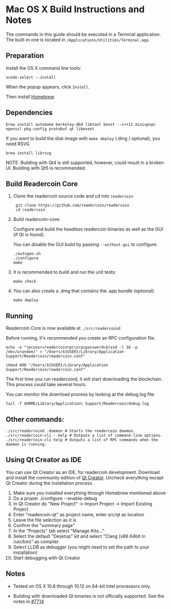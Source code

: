 Mac OS X Build Instructions and Notes
====================================
The commands in this guide should be executed in a Terminal application.
The built-in one is located in `/Applications/Utilities/Terminal.app`.

Preparation
-----------
Install the OS X command line tools:

`xcode-select --install`

When the popup appears, click `Install`.

Then install [Homebrew](https://brew.sh).

Dependencies
----------------------

    brew install automake berkeley-db4 libtool boost --c++11 miniupnpc openssl pkg-config protobuf qt libevent

If you want to build the disk image with `make deploy` (.dmg / optional), you need RSVG

    brew install librsvg

NOTE: Building with Qt4 is still supported, however, could result in a broken UI. Building with Qt5 is recommended.

Build Readercoin Core
------------------------

1. Clone the readercoin source code and cd into `readercoin`

        git clone https://github.com/readercoin/readercoin
        cd readercoin

2.  Build readercoin-core:

    Configure and build the headless readercoin binaries as well as the GUI (if Qt is found).

    You can disable the GUI build by passing `--without-gui` to configure.

        ./autogen.sh
        ./configure
        make

3.  It is recommended to build and run the unit tests:

        make check

4.  You can also create a .dmg that contains the .app bundle (optional):

        make deploy

Running
-------

Readercoin Core is now available at `./src/readercoind`

Before running, it's recommended you create an RPC configuration file.

    echo -e "rpcuser=readercoinrpc\nrpcpassword=$(xxd -l 16 -p /dev/urandom)" > "/Users/${USER}/Library/Application Support/Readercoin/readercoin.conf"

    chmod 600 "/Users/${USER}/Library/Application Support/Readercoin/readercoin.conf"

The first time you run readercoind, it will start downloading the blockchain. This process could take several hours.

You can monitor the download process by looking at the debug.log file:

    tail -f $HOME/Library/Application\ Support/Readercoin/debug.log

Other commands:
-------

    ./src/readercoind -daemon # Starts the readercoin daemon.
    ./src/readercoin-cli --help # Outputs a list of command-line options.
    ./src/readercoin-cli help # Outputs a list of RPC commands when the daemon is running.

Using Qt Creator as IDE
------------------------
You can use Qt Creator as an IDE, for readercoin development.
Download and install the community edition of [Qt Creator](https://www.qt.io/download/).
Uncheck everything except Qt Creator during the installation process.

1. Make sure you installed everything through Homebrew mentioned above
2. Do a proper ./configure --enable-debug
3. In Qt Creator do "New Project" -> Import Project -> Import Existing Project
4. Enter "readercoin-qt" as project name, enter src/qt as location
5. Leave the file selection as it is
6. Confirm the "summary page"
7. In the "Projects" tab select "Manage Kits..."
8. Select the default "Desktop" kit and select "Clang (x86 64bit in /usr/bin)" as compiler
9. Select LLDB as debugger (you might need to set the path to your installation)
10. Start debugging with Qt Creator

Notes
-----

* Tested on OS X 10.8 through 10.12 on 64-bit Intel processors only.

* Building with downloaded Qt binaries is not officially supported. See the notes in [#7714](https://github.com/readercoin/readercoin/issues/7714)
